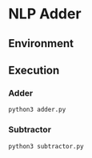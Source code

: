 # NLP Adder

## Environment
## Execution
### Adder
```
python3 adder.py
```
### Subtractor
```
python3 subtractor.py
```